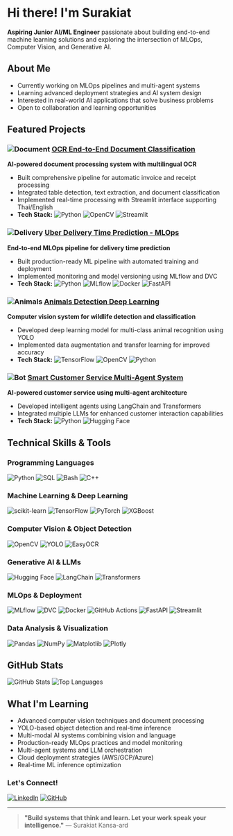 # Hi there! I'm Surakiat
**Aspiring Junior AI/ML Engineer** passionate about building end-to-end machine learning solutions and exploring the intersection of MLOps, Computer Vision, and Generative AI.

## About Me
- Currently working on MLOps pipelines and multi-agent systems
- Learning advanced deployment strategies and AI system design
- Interested in real-world AI applications that solve business problems
- Open to collaboration and learning opportunities

## Featured Projects

### ![Document](https://img.shields.io/badge/Document-Processing-blue) [OCR End-to-End Document Classification](https://github.com/SurakiatP/OCR-END-TO-END-DOCUMENT-CLASSIFICATION)
**AI-powered document processing system with multilingual OCR**
- Built comprehensive pipeline for automatic invoice and receipt processing
- Integrated table detection, text extraction, and document classification
- Implemented real-time processing with Streamlit interface supporting Thai/English
- **Tech Stack:** ![Python](https://img.shields.io/badge/-Python-3776AB?logo=python&logoColor=white) ![OpenCV](https://img.shields.io/badge/-OpenCV-5C3EE8?logo=opencv&logoColor=white) ![Streamlit](https://img.shields.io/badge/-Streamlit-FF4B4B?logo=streamlit&logoColor=white)

### ![Delivery](https://img.shields.io/badge/Delivery-Prediction-green) [Uber Delivery Time Prediction - MLOps](https://github.com/SurakiatP/uber-delivery-time-prediction-mlops)
**End-to-end MLOps pipeline for delivery time prediction**
- Built production-ready ML pipeline with automated training and deployment
- Implemented monitoring and model versioning using MLflow and DVC
- **Tech Stack:** ![Python](https://img.shields.io/badge/-Python-3776AB?logo=python&logoColor=white) ![MLflow](https://img.shields.io/badge/-MLflow-0194E2?logo=mlflow&logoColor=white) ![Docker](https://img.shields.io/badge/-Docker-2496ED?logo=docker&logoColor=white) ![FastAPI](https://img.shields.io/badge/-FastAPI-009688?logo=fastapi&logoColor=white)

### ![Animals](https://img.shields.io/badge/Animal-Detection-orange) [Animals Detection Deep Learning](https://github.com/SurakiatP/animals-detection-DeepLearning)
**Computer vision system for wildlife detection and classification**
- Developed deep learning model for multi-class animal recognition using YOLO
- Implemented data augmentation and transfer learning for improved accuracy
- **Tech Stack:** ![TensorFlow](https://img.shields.io/badge/-TensorFlow-FF6F00?logo=tensorflow&logoColor=white) ![OpenCV](https://img.shields.io/badge/-OpenCV-5C3EE8?logo=opencv&logoColor=white) ![Python](https://img.shields.io/badge/-Python-3776AB?logo=python&logoColor=white)

### ![Bot](https://img.shields.io/badge/AI-Assistant-purple) [Smart Customer Service Multi-Agent System](https://github.com/SurakiatP/SurakiatP-Smart-Customer-Service-Multi-Agent-System-)
**AI-powered customer service using multi-agent architecture**
- Developed intelligent agents using LangChain and Transformers
- Integrated multiple LLMs for enhanced customer interaction capabilities
- **Tech Stack:** ![Python](https://img.shields.io/badge/-Python-3776AB?logo=python&logoColor=white) ![Hugging Face](https://img.shields.io/badge/-Hugging%20Face-FFD21E?logo=huggingface&logoColor=black)

## Technical Skills & Tools

### **Programming Languages**
![Python](https://img.shields.io/badge/-Python-3776AB?logo=python&logoColor=white)
![SQL](https://img.shields.io/badge/-SQL-4479A1?logo=postgresql&logoColor=white)
![Bash](https://img.shields.io/badge/-Bash-4EAA25?logo=gnubash&logoColor=white)
![C++](https://img.shields.io/badge/-C++-00599C?logo=cplusplus&logoColor=white)

### **Machine Learning & Deep Learning**
![scikit-learn](https://img.shields.io/badge/-scikit--learn-F7931E?logo=scikitlearn&logoColor=white)
![TensorFlow](https://img.shields.io/badge/-TensorFlow-FF6F00?logo=tensorflow&logoColor=white)
![PyTorch](https://img.shields.io/badge/-PyTorch-EE4C2C?logo=pytorch&logoColor=white)
![XGBoost](https://img.shields.io/badge/-XGBoost-FF6600?logoColor=white)

### **Computer Vision & Object Detection**
![OpenCV](https://img.shields.io/badge/-OpenCV-5C3EE8?logo=opencv&logoColor=white)
![YOLO](https://img.shields.io/badge/-YOLO-00FFFF?logoColor=black)
![EasyOCR](https://img.shields.io/badge/-EasyOCR-FF69B4?logoColor=white)

### **Generative AI & LLMs**
![Hugging Face](https://img.shields.io/badge/-Hugging%20Face-FFD21E?logo=huggingface&logoColor=black)
![LangChain](https://img.shields.io/badge/-LangChain-1C3C3C?logoColor=white)
![Transformers](https://img.shields.io/badge/-Transformers-FF6F61?logoColor=white)

### **MLOps & Deployment**
![MLflow](https://img.shields.io/badge/-MLflow-0194E2?logo=mlflow&logoColor=white)
![DVC](https://img.shields.io/badge/-DVC-13ADC7?logo=dvc&logoColor=white)
![Docker](https://img.shields.io/badge/-Docker-2496ED?logo=docker&logoColor=white)
![GitHub Actions](https://img.shields.io/badge/-GitHub%20Actions-2088FF?logo=githubactions&logoColor=white)
![FastAPI](https://img.shields.io/badge/-FastAPI-009688?logo=fastapi&logoColor=white)
![Streamlit](https://img.shields.io/badge/-Streamlit-FF4B4B?logo=streamlit&logoColor=white)

### **Data Analysis & Visualization**
![Pandas](https://img.shields.io/badge/-Pandas-150458?logo=pandas&logoColor=white)
![NumPy](https://img.shields.io/badge/-NumPy-013243?logo=numpy&logoColor=white)
![Matplotlib](https://img.shields.io/badge/-Matplotlib-11557C?logoColor=white)
![Plotly](https://img.shields.io/badge/-Plotly-3F4F75?logo=plotly&logoColor=white)

## GitHub Stats
![GitHub Stats](https://github-readme-stats.vercel.app/api?username=SurakiatP&show_icons=true&theme=radical)
![Top Languages](https://github-readme-stats.vercel.app/api/top-langs/?username=SurakiatP&layout=compact&theme=radical)

## What I'm Learning
- Advanced computer vision techniques and document processing
- YOLO-based object detection and real-time inference
- Multi-modal AI systems combining vision and language
- Production-ready MLOps practices and model monitoring
- Multi-agent systems and LLM orchestration  
- Cloud deployment strategies (AWS/GCP/Azure)
- Real-time ML inference optimization

### Let's Connect!
[![LinkedIn](https://img.shields.io/badge/LinkedIn-0A66C2?logo=linkedin&logoColor=white)](https://www.linkedin.com/in/surakiat-kansa-ard-171942351/)
[![GitHub](https://img.shields.io/badge/GitHub-181717?logo=github&logoColor=white)](https://github.com/SurakiatP)

---
> **"Build systems that think and learn. Let your work speak your intelligence."** — Surakiat Kansa-ard
